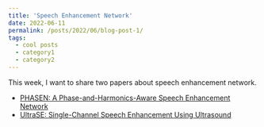 ```yaml
---
title: 'Speech Enhancement Network'
date: 2022-06-11
permalink: /posts/2022/06/blog-post-1/
tags:
  - cool posts
  - category1
  - category2
---
```


This week, I want to share two papers about speech enhancement network.
- [PHASEN: A Phase-and-Harmonics-Aware Speech Enhancement Network](https://arxiv.org/pdf/1911.04697.pdf)
- [UltraSE: Single-Channel Speech Enhancement Using Ultrasound](https://dl.acm.org/doi/pdf/10.1145/3447993.3448626)
